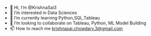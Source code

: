 - 👋 Hi, I’m @KrishnaSai3
- 👀 I’m interested in Data Sciences
- 🌱 I’m currently learning Python,SQL,Tableau
- 💞️ I’m looking to collaborate on Tableau, Python, ML Model Building
- 📫 How to reach me krishnasai.chowdary.3@gmail.com

<!---
KrishnaSai3/KrishnaSai3 is a ✨ special ✨ repository because its `README.md` (this file) appears on your GitHub profile.
You can click the Preview link to take a look at your changes.
--->
